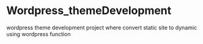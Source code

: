 # Wordpress_themeDevelopment
wordpress theme development project where convert static site to dynamic using wordpress function
